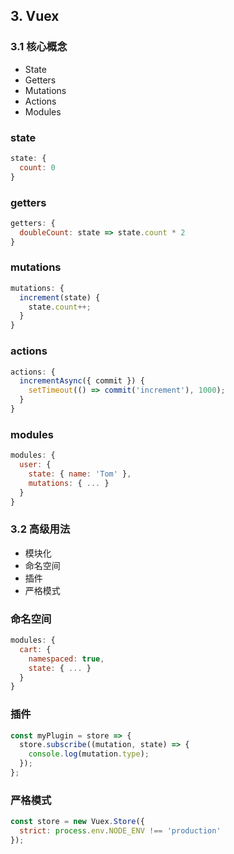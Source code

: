 
## 3. Vuex

### 3.1 核心概念
- State
- Getters
- Mutations
- Actions
- Modules

### state
```js
state: {
  count: 0
}
```

### getters
```js
getters: {
  doubleCount: state => state.count * 2
}
```

### mutations
```js
mutations: {
  increment(state) {
    state.count++;
  }
}
```

### actions
```js
actions: {
  incrementAsync({ commit }) {
    setTimeout(() => commit('increment'), 1000);
  }
}
```

### modules
```js
modules: {
  user: {
    state: { name: 'Tom' },
    mutations: { ... }
  }
}
```

### 3.2 高级用法
- 模块化
- 命名空间
- 插件
- 严格模式
### 命名空间
```js
modules: {
  cart: {
    namespaced: true,
    state: { ... }
  }
}
```

### 插件
```js
const myPlugin = store => {
  store.subscribe((mutation, state) => {
    console.log(mutation.type);
  });
};
```

### 严格模式
```js
const store = new Vuex.Store({
  strict: process.env.NODE_ENV !== 'production'
});
```